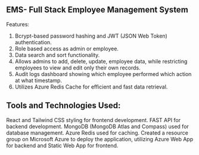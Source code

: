 ## EMS- Full Stack Employee Management System
Features:
1. Bcrypt-based password hashing and JWT (JSON Web Token) authentication.
2. Role based access as admin or employee.
3. Data search and sort functionality.
4. Allows admins to add, delete, update, employee data, while restricting employees to view and edit only their own records.
5. Audit logs dashboard showing which employee performed which action at what timestamp.
6. Utilizes Azure Redis Cache for efficient and fast data retrieval.

## Tools and Technologies Used:
React and Tailwind CSS styling for frontend development.
FAST API for backend development.
MongoDB (MongoDB Atlas and Compass) used for database management.
Azure Redis used for caching.
Created a resource group on Microsoft Azure to deploy the application, utilizing Azure Web App for backend and Static Web App for frontend.

